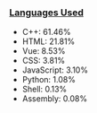 
### [Languages Used](https://github.com/sayakdattagupta/profstats) 

- C++: 61.46%
- HTML: 21.81%
- Vue: 8.53%
- CSS: 3.81%
- JavaScript: 3.10%
- Python: 1.08%
- Shell: 0.13%
- Assembly: 0.08%
